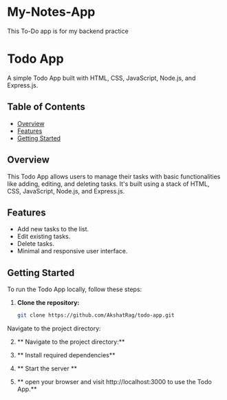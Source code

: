 # My-Notes-App
 This To-Do app is for my backend practice 
# Todo App

A simple Todo App built with HTML, CSS, JavaScript, Node.js, and Express.js.

## Table of Contents

- [Overview](#overview)
- [Features](#features)
- [Getting Started](#getting-started)

## Overview

This Todo App allows users to manage their tasks with basic functionalities like adding, editing, and deleting tasks. It's built using a stack of HTML, CSS, JavaScript, Node.js, and Express.js.

## Features

- Add new tasks to the list.
- Edit existing tasks.
- Delete tasks.
- Minimal and responsive user interface.

## Getting Started

To run the Todo App locally, follow these steps:

1. **Clone the repository:**

   ```bash
   git clone https://github.com/AkshatRag/todo-app.git
Navigate to the project directory:

2. ** Navigate to the project directory:**

3.  ** Install required dependencies**

4. ** Start the server **

5. ** open your browser and visit  http://localhost:3000 to use the Todo App.**


